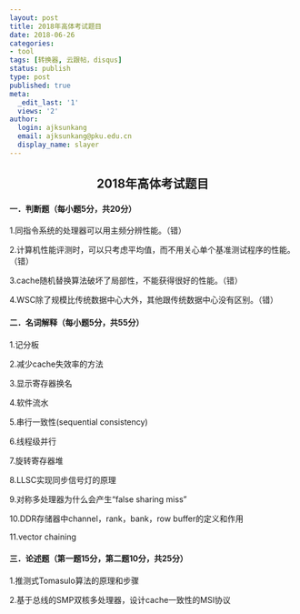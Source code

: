 ```yaml
---
layout: post
title: 2018年高体考试题目
date: 2018-06-26
categories:
- tool
tags: [转换器, 云跟帖，disqus]
status: publish
type: post
published: true
meta:
  _edit_last: '1'
  views: '2'
author:
  login: ajksunkang
  email: ajksunkang@pku.edu.cn
  display_name: slayer
---
```

##  <center>2018年高体考试题目</center>

#### 一．判断题（每小题5分，共20分）

1.同指令系统的处理器可以用主频分辨性能。（错）

2.计算机性能评测时，可以只考虑平均值，而不用关心单个基准测试程序的性能。（错）

3.cache随机替换算法破坏了局部性，不能获得很好的性能。（错）

4.WSC除了规模比传统数据中心大外，其他跟传统数据中心没有区别。（错）

#### 二．名词解释（每小题5分，共55分）

1.记分板

2.减少cache失效率的方法

3.显示寄存器换名

4.软件流水

5.串行一致性(sequential consistency)

6.线程级并行

7.旋转寄存器堆

8.LLSC实现同步信号灯的原理

9.对称多处理器为什么会产生“false sharing miss”

10.DDR存储器中channel，rank，bank，row buffer的定义和作用

11.vector chaining

#### 三．论述题（第一题15分，第二题10分，共25分）

1.推测式Tomasulo算法的原理和步骤

2.基于总线的SMP双核多处理器，设计cache一致性的MSI协议
